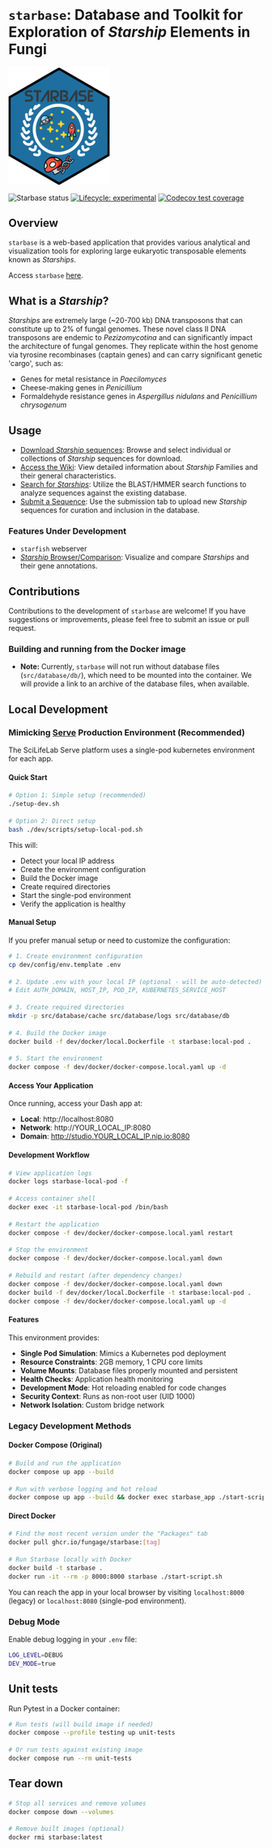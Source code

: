 # `starbase`: Database and Toolkit for Exploration of _Starship_ Elements in Fungi

<img src=assets/logos/favicon.png width=200>

<!-- badges: start -->

![Starbase status](https://img.shields.io/website?url=https%3A%2F%2Fstarbase.serve.scilifelab.se%2Fapp%2Fstarbase)
[![Lifecycle: experimental](https://img.shields.io/badge/lifecycle-experimental-orange.svg)](https://lifecycle.r-lib.org/articles/stages.html#experimental)
[![Codecov test coverage](https://codecov.io/gh/FungAGE/starbase/branch/main/graph/badge.svg)](https://app.codecov.io/gh/FungAGE/starbase?branch=main)

<!-- badges: end -->

## Overview

`starbase` is a web-based application that provides various analytical and visualization tools for exploring large eukaryotic transposable elements known as _Starships_.

Access `starbase` [here](https://starbase.serve.scilifelab.se/).

## What is a _Starship_?

_Starships_ are extremely large (~20-700 kb) DNA transposons that can constitute up to 2% of fungal genomes. These novel class II DNA transposons are endemic to _Pezizomycotina_ and can significantly impact the architecture of fungal genomes. They replicate within the host genome via tyrosine recombinases (captain genes) and can carry significant genetic 'cargo', such as:

- Genes for metal resistance in _Paecilomyces_
- Cheese-making genes in _Penicillium_
- Formaldehyde resistance genes in _Aspergillus nidulans_ and _Penicillium chrysogenum_

## Usage

- [Download _Starship_ sequences](https://starbase.serve.scilifelab.se/download): Browse and select individual or collections of _Starship_ sequences for download.
- [Access the Wiki](https://starbase.serve.scilifelab.se/wiki): View detailed information about _Starship_ Families and their general characteristics.
- [Search for _Starships_](https://starbase.serve.scilifelab.se/blast): Utilize the BLAST/HMMER search functions to analyze sequences against the existing database.
- [Submit a Sequence](https://starbase.serve.scilifelab.se/submit): Use the submission tab to upload new _Starship_ sequences for curation and inclusion in the database.

### Features Under Development

- `starfish` webserver
- [_Starship_ Browser/Comparison](https://starbase.serve.scilifelab.se/pgv): Visualize and compare _Starships_ and their gene annotations.

## Contributions

Contributions to the development of `starbase` are welcome! If you have suggestions or improvements, please feel free to submit an issue or pull request.

### Building and running from the Docker image

- **Note:** Currently, `starbase` will not run without database files (`src/database/db/`), which need to be mounted into the container. We will provide a link to an archive of the database files, when available.

## Local Development

### Mimicking [Serve](https://github.com/ScilifelabDataCentre/serve?tab=readme-ov-file#deploy-serve-for-local-development-with-docker-compose) Production Environment (Recommended)
The SciLifeLab Serve platform uses a single-pod kubernetes environment for each app.

#### Quick Start

```bash
# Option 1: Simple setup (recommended)
./setup-dev.sh

# Option 2: Direct setup
bash ./dev/scripts/setup-local-pod.sh
```

This will:
- Detect your local IP address
- Create the environment configuration
- Build the Docker image
- Create required directories
- Start the single-pod environment
- Verify the application is healthy

#### Manual Setup

If you prefer manual setup or need to customize the configuration:

```bash
# 1. Create environment configuration
cp dev/config/env.template .env

# 2. Update .env with your local IP (optional - will be auto-detected)
# Edit AUTH_DOMAIN, HOST_IP, POD_IP, KUBERNETES_SERVICE_HOST

# 3. Create required directories
mkdir -p src/database/cache src/database/logs src/database/db

# 4. Build the Docker image
docker build -f dev/docker/local.Dockerfile -t starbase:local-pod .

# 5. Start the environment
docker compose -f dev/docker/docker-compose.local.yaml up -d
```

#### Access Your Application

Once running, access your Dash app at:
- **Local**: http://localhost:8080
- **Network**: http://YOUR_LOCAL_IP:8080
- **Domain**: http://studio.YOUR_LOCAL_IP.nip.io:8080

#### Development Workflow

```bash
# View application logs
docker logs starbase-local-pod -f

# Access container shell
docker exec -it starbase-local-pod /bin/bash

# Restart the application
docker compose -f dev/docker/docker-compose.local.yaml restart

# Stop the environment
docker compose -f dev/docker/docker-compose.local.yaml down

# Rebuild and restart (after dependency changes)
docker compose -f dev/docker/docker-compose.local.yaml down
docker build -f dev/docker/local.Dockerfile -t starbase:local-pod .
docker compose -f dev/docker/docker-compose.local.yaml up -d
```

#### Features

This environment provides:
- **Single Pod Simulation**: Mimics a Kubernetes pod deployment
- **Resource Constraints**: 2GB memory, 1 CPU core limits
- **Volume Mounts**: Database files properly mounted and persistent
- **Health Checks**: Application health monitoring
- **Development Mode**: Hot reloading enabled for code changes
- **Security Context**: Runs as non-root user (UID 1000)
- **Network Isolation**: Custom bridge network

### Legacy Development Methods

#### Docker Compose (Original)

```bash
# Build and run the application
docker compose up app --build

# Run with verbose logging and hot reload
docker compose up app --build && docker exec starbase_app ./start-script.sh --dev
```

#### Direct Docker

```bash
# Find the most recent version under the "Packages" tab
docker pull ghcr.io/fungage/starbase:[tag]

# Run Starbase locally with Docker
docker build -t starbase .
docker run -it --rm -p 8000:8000 starbase ./start-script.sh
```

You can reach the app in your local browser by visiting `localhost:8000` (legacy) or `localhost:8080` (single-pod environment).

### Debug Mode

Enable debug logging in your `.env` file:
```bash
LOG_LEVEL=DEBUG
DEV_MODE=true
```

## Unit tests

Run Pytest in a Docker container:

```bash
# Run tests (will build image if needed)
docker compose --profile testing up unit-tests

# Or run tests against existing image
docker compose run --rm unit-tests
```

## Tear down

```bash
# Stop all services and remove volumes
docker compose down --volumes

# Remove built images (optional)
docker rmi starbase:latest
```